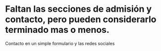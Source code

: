 # Faltan las secciones de admisión y contacto, pero pueden considerarlo terminado mas o menos.

Contacto en un simple formulario y las redes sociales